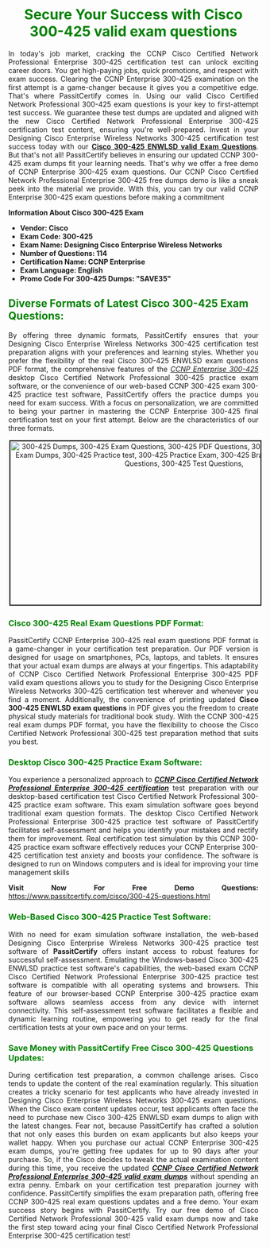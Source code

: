 <h1 style="text-align: center;"><strong><span style="display:block; color:Green; #AED6F1; ">Secure Your Success with Cisco 300-425 valid exam questions </span></strong></h1>

<p style="text-align: justify;">In today&#39;s job market, cracking the CCNP Cisco Certified Network Professional Enterprise 300-425 certification test can unlock exciting career doors. You get high-paying jobs, quick promotions, and respect with exam success. Clearing the CCNP Enterprise 300-425 examination on the first attempt is a game-changer because it gives you a competitive edge. That&#39;s where PassitCertify comes in. Using our valid Cisco Certified Network Professional 300-425 exam questions is your key to first-attempt test success. We guarantee these test dumps are updated and aligned with the new Cisco Certified Network Professional Enterprise 300-425 certification test content, ensuring you&#39;re well-prepared. Invest in your Designing Cisco Enterprise Wireless Networks 300-425 certification test success today with our <strong><a href="https://www.passitcertify.com/cisco/300-425-questions.html">Cisco 300-425 ENWLSD valid Exam Questions</a></strong>. But that&#39;s not all! PassitCertify believes in ensuring our updated CCNP 300-425 exam dumps fit your learning needs. That&#39;s why we offer a free demo of CCNP Enterprise 300-425 exam questions. Our CCNP Cisco Certified Network Professional Enterprise 300-425 free dumps demo is like a sneak peek into the material we provide. With this, you can try our valid CCNP Enterprise 300-425 exam questions before making a commitment</p>

<p><strong><strong>Information About Cisco 300-425 Exam</strong></strong></p>

<ul>
	<li><strong><strong>Vendor: Cisco</strong></strong></li>
	<li><strong><strong>Exam Code: 300-425</strong></strong></li>
	<li><strong><strong>Exam Name: Designing Cisco Enterprise Wireless Networks</strong></strong></li>
	<li><strong><strong>Number of Questions: 114</strong></strong></li>
	<li><strong><strong>Certification Name: CCNP Enterprise</strong></strong></li>
	<li><strong><strong>Exam Language: English</strong></strong></li>
	<li><strong><strong>Promo Code For 300-425 Dumps: &quot;SAVE35&quot;</strong></strong></li>
</ul>

<h2><strong><span style="display:block; color:Green;">Diverse Formats of Latest Cisco 300-425 Exam Questions:</span></strong></h2>

<p style="text-align: justify;">By offering three dynamic formats, PassitCertify ensures that your Designing Cisco Enterprise Wireless Networks 300-425 certification test preparation aligns with your preferences and learning styles. Whether you prefer the flexibility of the real Cisco 300-425 ENWLSD exam questions PDF format, the comprehensive features of the <u><em>CCNP Enterprise 300-425</em></u> desktop Cisco Certified Network Professional 300-425 practice exam software, or the convenience of our web-based CCNP 300-425 exam 300-425 practice test software, PassitCertify offers the practice dumps you need for exam success. With a focus on personalization, we are committed to being your partner in mastering the CCNP Enterprise 300-425 final certification test on your first attempt. Below are the characteristics of our three formats.</p>

<p style="text-align: center;"><a href="https://www.passitcertify.com/cisco/300-425-questions.html"><img alt="300-425 Dumps, 300-425 Exam Questions, 300-425 PDF Questions, 300-425 PDF Dumps, 300-425 Exam Dumps, 300-425 Practice test, 300-425 Practice Exam, 300-425 Braindumps, 300-425 Practice Questions, 300-425 Test Questions," src="https://i.imgur.com/QqpAjtV.jpeg/BGLHpCy.jpeg/75Zi4s0.jpeg" style="height: 329px; width: 700px; border-width: 2px; border-style: solid; margin: 2px;" /></a></p>

<h3><strong><span style="display:block; color:Green;">Cisco 300-425 Real Exam Questions PDF Format:</span></strong></h3>

<p style="text-align: justify;">PassitCertify CCNP Enterprise 300-425 real exam questions PDF format is a game-changer in your certification test preparation. Our PDF version is designed for usage on smartphones, PCs, laptops, and tablets. It ensures that your actual exam dumps are always at your fingertips. This adaptability of CCNP Cisco Certified Network Professional Enterprise 300-425 PDF valid exam questions allows you to study for the Designing Cisco Enterprise Wireless Networks 300-425 certification test wherever and whenever you find a moment. Additionally, the convenience of printing updated <strong>Cisco 300-425 ENWLSD exam questions</strong> in PDF gives you the freedom to create physical study materials for traditional book study. With the CCNP 300-425 real exam dumps PDF format, you have the flexibility to choose the Cisco Certified Network Professional 300-425 test preparation method that suits you best.</p>

<h3><strong><span style="display:block; color:Green;">Desktop Cisco 300-425 Practice Exam Software:</span></strong></h3>

<p style="text-align: justify;">You experience a personalized approach to <u><em><strong>CCNP Cisco Certified Network Professional Enterprise 300-425 certification</strong></em></u> test preparation with our desktop-based certification test Cisco Certified Network Professional 300-425 practice exam software. This exam simulation software goes beyond traditional exam question formats. The desktop Cisco Certified Network Professional Enterprise 300-425 practice test software of PassitCertify facilitates self-assessment and helps you identify your mistakes and rectify them for improvement. Real certification test simulation by this CCNP 300-425 practice exam software effectively reduces your CCNP Enterprise 300-425 certification test anxiety and boosts your confidence. The software is designed to run on Windows computers and is ideal for improving your time management skills</p>

<p style="text-align: justify;"><strong>Visit Now For Free Demo Questions:</strong> <a href="https://www.passitcertify.com/cisco/300-425-questions.html">https://www.passitcertify.com/cisco/300-425-questions.html</a></p>

<h3><strong><span style="display:block; color:Green;">Web-Based Cisco 300-425 Practice Test Software:</span></strong></h3>

<p style="text-align: justify;">With no need for exam simulation software installation, the web-based Designing Cisco Enterprise Wireless Networks 300-425 practice test software of <strong>PassitCertify</strong> offers instant access to robust features for successful self-assessment. Emulating the Windows-based Cisco 300-425 ENWLSD practice test software&#39;s capabilities, the web-based exam CCNP Cisco Certified Network Professional Enterprise 300-425 practice test software is compatible with all operating systems and browsers. This feature of our browser-based CCNP Enterprise 300-425 practice exam software allows seamless access from any device with internet connectivity. This self-assessment test software facilitates a flexible and dynamic learning routine, empowering you to get ready for the final certification tests at your own pace and on your terms.</p>

<h3><strong><span style="display:block; color:Green;">Save Money with PassitCertify Free Cisco 300-425 Questions Updates:</span></strong></h3>

<p style="text-align: justify;">During certification test preparation, a common challenge arises. Cisco tends to update the content of the real examination regularly. This situation creates a tricky scenario for test applicants who have already invested in Designing Cisco Enterprise Wireless Networks 300-425 exam questions. When the Cisco exam content updates occur, test applicants often face the need to purchase new Cisco 300-425 ENWLSD exam dumps to align with the latest changes. Fear not, because PassitCertify has crafted a solution that not only eases this burden on exam applicants but also keeps your wallet happy. When you purchase our actual CCNP Enterprise 300-425 exam dumps, you&#39;re getting free updates for up to 90 days after your purchase. So, if the Cisco decides to tweak the actual examination content during this time, you receive the updated <u><em><strong>CCNP Cisco Certified Network Professional Enterprise 300-425 valid exam dumps</strong></em></u> without spending an extra penny. Embark on your certification test preparation journey with confidence. PassitCertify simplifies the exam preparation path, offering free CCNP 300-425 real exam questions updates and a free demo. Your exam success story begins with PassitCertify. Try our free demo of Cisco Certified Network Professional 300-425 valid exam dumps now and take the first step toward acing your final Cisco Certified Network Professional Enterprise 300-425 certification test!</p>
